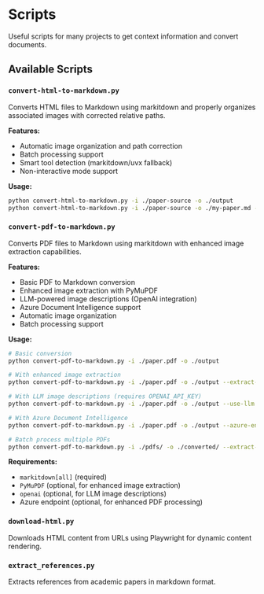 # Scripts

Useful scripts for many projects to get context information and convert documents.

## Available Scripts

### `convert-html-to-markdown.py`
Converts HTML files to Markdown using markitdown and properly organizes associated images with corrected relative paths.

**Features:**
- Automatic image organization and path correction
- Batch processing support
- Smart tool detection (markitdown/uvx fallback)
- Non-interactive mode support

**Usage:**
```bash
python convert-html-to-markdown.py -i ./paper-source -o ./output
python convert-html-to-markdown.py -i ./paper-source -o ./my-paper.md --yes
```

### `convert-pdf-to-markdown.py`
Converts PDF files to Markdown using markitdown with enhanced image extraction capabilities.

**Features:**
- Basic PDF to Markdown conversion
- Enhanced image extraction with PyMuPDF
- LLM-powered image descriptions (OpenAI integration)
- Azure Document Intelligence support
- Automatic image organization
- Batch processing support

**Usage:**
```bash
# Basic conversion
python convert-pdf-to-markdown.py -i ./paper.pdf -o ./output

# With enhanced image extraction
python convert-pdf-to-markdown.py -i ./paper.pdf -o ./output --extract-images

# With LLM image descriptions (requires OPENAI_API_KEY)
python convert-pdf-to-markdown.py -i ./paper.pdf -o ./output --use-llm

# With Azure Document Intelligence
python convert-pdf-to-markdown.py -i ./paper.pdf -o ./output --azure-endpoint "https://..."

# Batch process multiple PDFs
python convert-pdf-to-markdown.py -i ./pdfs/ -o ./converted/ --extract-images --yes
```

**Requirements:**
- `markitdown[all]` (required)
- `PyMuPDF` (optional, for enhanced image extraction)
- `openai` (optional, for LLM image descriptions)
- Azure endpoint (optional, for enhanced PDF processing)

### `download-html.py`
Downloads HTML content from URLs using Playwright for dynamic content rendering.

### `extract_references.py`
Extracts references from academic papers in markdown format.